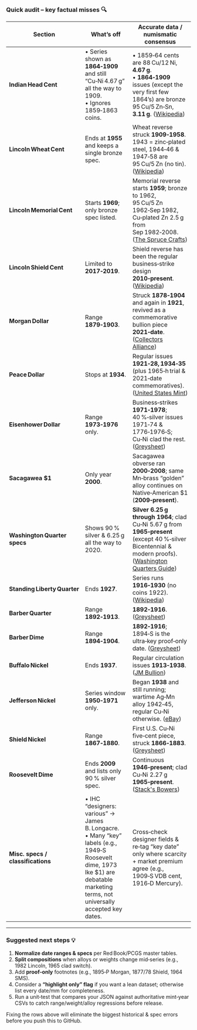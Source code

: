 ### Quick audit – key factual misses 🔍

| Section                           | What’s off                                                                                                                                                                             | Accurate data / numismatic consensus                                                                                                                              |
| --------------------------------- | -------------------------------------------------------------------------------------------------------------------------------------------------------------------------------------- | ----------------------------------------------------------------------------------------------------------------------------------------------------------------- |
| **Indian Head Cent**              | • Series shown as **1864‑1909** and still “Cu‑Ni 4.67 g” all the way to 1909. <br>• Ignores 1859‑1863 coins.                                                                           | • 1859‑64 cents are 88 Cu/12 Ni, **4.67 g**. <br>• **1864‑1909** issues (except the very first few 1864’s) are bronze 95 Cu/5 Zn‑Sn, **3.11 g**. ([Wikipedia][1]) |
| **Lincoln Wheat Cent**            | Ends at **1955** and keeps a single bronze spec.                                                                                                                                       | Wheat reverse struck **1909‑1958**. <br>1943 = zinc‑plated steel, 1944‑46 & 1947‑58 are 95 Cu/5 Zn (no tin). ([Wikipedia][2])                                     |
| **Lincoln Memorial Cent**         | Starts **1969**; only bronze spec listed.                                                                                                                                              | Memorial reverse starts **1959**; bronze to 1962, 95 Cu/5 Zn 1962‑Sep 1982, Cu‑plated Zn 2.5 g from Sep 1982‑2008. ([The Spruce Crafts][3])                       |
| **Lincoln Shield Cent**           | Limited to **2017‑2019**.                                                                                                                                                              | Shield reverse has been the regular business‑strike design **2010‑present**. ([Wikipedia][2])                                                                     |
| **Morgan Dollar**                 | Range **1879‑1903**.                                                                                                                                                                   | Struck **1878‑1904** and again in **1921**, revived as a commemorative bullion piece **2021‑date**. ([Collectors Alliance][4])                                    |
| **Peace Dollar**                  | Stops at **1934**.                                                                                                                                                                     | Regular issues **1921‑28, 1934‑35** (plus 1965‑h trial & 2021‑date commemoratives). ([United States Mint][5])                                                     |
| **Eisenhower Dollar**             | Range **1973‑1976** only.                                                                                                                                                              | Business‑strikes **1971‑1978**; 40 %‑silver issues 1971‑74 & 1776‑1976‑S; Cu‑Ni clad the rest. ([Greysheet][6])                                                   |
| **Sacagawea \$1**                 | Only year **2000**.                                                                                                                                                                    | Sacagawea obverse ran **2000‑2008**; same Mn‑brass “golden” alloy continues on Native‑American \$1 (**2009‑present**).                                            |
| **Washington Quarter specs**      | Shows 90 % silver & 6.25 g all the way to 2020.                                                                                                                                        | **Silver 6.25 g through 1964**; clad Cu‑Ni 5.67 g from **1965‑present** (except 40 %‑silver Bicentennial & modern proofs). ([Washington Quarters Guide][7])       |
| **Standing Liberty Quarter**      | Ends **1927**.                                                                                                                                                                         | Series runs **1916‑1930** (no coins 1922). ([Wikipedia][8])                                                                                                       |
| **Barber Quarter**                | Range **1892‑1913**.                                                                                                                                                                   | **1892‑1916**. ([Greysheet][9])                                                                                                                                   |
| **Barber Dime**                   | Range **1894‑1904**.                                                                                                                                                                   | **1892‑1916**; 1894‑S is the ultra‑key proof‑only date. ([Greysheet][10])                                                                                         |
| **Buffalo Nickel**                | Ends **1937**.                                                                                                                                                                         | Regular circulation issues **1913‑1938**. ([JM Bullion][11])                                                                                                      |
| **Jefferson Nickel**              | Series window **1950‑1971** only.                                                                                                                                                      | Began **1938** and still running; wartime Ag‑Mn alloy 1942‑45, regular Cu‑Ni otherwise. ([eBay][12])                                                              |
| **Shield Nickel**                 | Range **1867‑1880**.                                                                                                                                                                   | First U.S. Cu‑Ni five‑cent piece, struck **1866‑1883**. ([Greysheet][13])                                                                                         |
| **Roosevelt Dime**                | Ends **2009** and lists only 90 % silver spec.                                                                                                                                         | Continuous **1946‑present**; clad Cu‑Ni 2.27 g **1965‑present**. ([Stack's Bowers][14])                                                                           |
| **Misc. specs / classifications** | • IHC “designers: various” → James B. Longacre. <br>• Many “key” labels (e.g., 1949‑S Roosevelt dime, 1973 Ike \$1) are debatable marketing terms, not universally accepted key dates. | Cross‑check designer fields & re‑tag “key date” only where scarcity + market premium agree (e.g., 1909‑S VDB cent, 1916‑D Mercury).                               |

---

### Suggested next steps 💡

1. **Normalize date ranges & specs** per Red Book/PCGS master tables.
2. **Split compositions** when alloys or weights change mid‑series (e.g., 1982 Lincoln, 1965 clad switch).
3. Add **proof‑only** footnotes (e.g., 1895‑P Morgan, 1877/78 Shield, 1964 SMS).
4. Consider a **“highlight only” flag** if you want a lean dataset; otherwise list every date/mm for completeness.
5. Run a unit‑test that compares your JSON against authoritative mint‑year CSVs to catch range/weight/alloy regressions before release.

Fixing the rows above will eliminate the biggest historical & spec errors before you push this to GitHub.

[1]: https://en.wikipedia.org/wiki/Indian_Head_cent?utm_source=chatgpt.com "Indian Head cent"
[2]: https://en.wikipedia.org/wiki/Lincoln_cent?utm_source=chatgpt.com "Lincoln cent"
[3]: https://www.thesprucecrafts.com/lincoln-memorial-penny-values-4058898?utm_source=chatgpt.com "Lincoln Memorial Penny (1959 to Today) Values and Prices"
[4]: https://www.collectorsalliance.com/Morgan-Silver-Dollars-s/134.htm?srsltid=AfmBOopZ_-Rxke1nOodiAyNkPewU49ttE4N86GBhOdDqKmP6EPI7axQX&utm_source=chatgpt.com "Morgan Silver Dollars (1878-1904, 1921, 2021) - Collectors Alliance"
[5]: https://www.usmint.gov/coins/coin-programs/morgan-and-peace-silver-dollar-coins/?srsltid=AfmBOoroXq7LcqUJCJNmhFEecnhfHho5AemGSq_rpFGCT94M90ZxK82b&utm_source=chatgpt.com "Morgan and Peace Silver Dollars: The Perfect Gift for Coin Collectors"
[6]: https://www.greysheet.com/prices/sp/eisenhower-dollars-united-states-coinage/8974?utm_source=chatgpt.com "Eisenhower Dollar 1971–1978 Values & Prices By Issue - Greysheet"
[7]: https://washingtonquarters.org/washington-quarter-specifications/?utm_source=chatgpt.com "Washington Quarter Specifications | My Coin Guides"
[8]: https://en.wikipedia.org/wiki/Standing_Liberty_quarter?utm_source=chatgpt.com "Standing Liberty quarter"
[9]: https://www.greysheet.com/prices/sp/barber-quarters/8946?utm_source=chatgpt.com "Barber Quarter 1892–1916 Values & Prices By Issue - Greysheet"
[10]: https://www.greysheet.com/prices/sp/barber-dimes/8935?utm_source=chatgpt.com "Barber Dime 1892–1916 Values & Prices By Issue - Greysheet"
[11]: https://www.jmbullion.com/coin-info/nickels/buffalo-nickels/?utm_source=chatgpt.com "Buffalo Nickel (1913-1938) Value - JM Bullion"
[12]: https://www.ebay.com/itm/365656099124?utm_source=chatgpt.com "1950 D Jefferson Nickel * Key Date | eBay"
[13]: https://www.greysheet.com/prices/sp/shield-nickels/8918?utm_source=chatgpt.com "Shield Nickel 1866–1883 Values & Prices By Issue - Greysheet"
[14]: https://stacksbowers.com/coin-resource-center/dimes/roosevelt-dimes/roosevelt-dimes-type-2-clad?utm_source=chatgpt.com "Type 2, Clad Roosevelt Dime (1965-Present) Value Guide"
